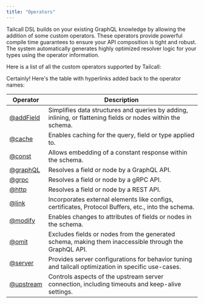 ```yaml
---
title: "Operators"
---
```


Tailcall DSL builds on your existing GraphQL knowledge by allowing the addition of some custom operators. These operators provide powerful compile time guarantees to ensure your API composition is tight and robust. The system automatically generates highly optimized resolver logic for your types using the operator information.

Here is a list of all the custom operators supported by Tailcall:

Certainly! Here's the table with hyperlinks added back to the operator names:

<!-- SORT OPERATOR BY NAME -->

| Operator                  | Description                                                                                                  |
| ------------------------- | ------------------------------------------------------------------------------------------------------------ |
| [@addField](add-field.md) | Simplifies data structures and queries by adding, inlining, or flattening fields or nodes within the schema. |
| [@cache](cache.md)        | Enables caching for the query, field or type applied to.                                                     |
| [@const](const.md)        | Allows embedding of a constant response within the schema.                                                   |
| [@graphQL](graphql.md)    | Resolves a field or node by a GraphQL API.                                                                   |
| [@grpc](grpc.md)          | Resolves a field or node by a gRPC API.                                                                      |
| [@http](http.md)          | Resolves a field or node by a REST API.                                                                      |
| [@link](link.md)          | Incorporates external elements like configs, certificates, Protocol Buffers, etc., into the schema.          |
| [@modify](modify.md)      | Enables changes to attributes of fields or nodes in the schema.                                              |
| [@omit](omit.md)          | Excludes fields or nodes from the generated schema, making them inaccessible through the GraphQL API.        |
| [@server](server.md)      | Provides server configurations for behavior tuning and tailcall optimization in specific use-cases.          |
| [@upstream](upstream.md)  | Controls aspects of the upstream server connection, including timeouts and keep-alive settings.              |
